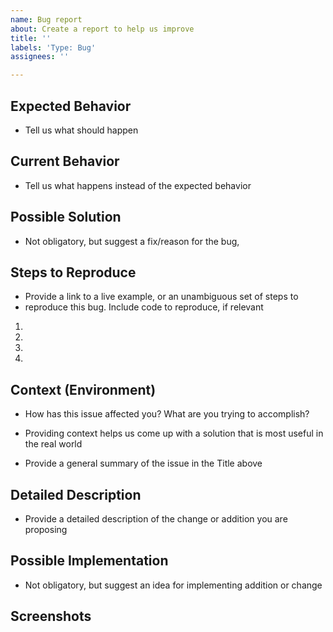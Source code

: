 ```yaml
---
name: Bug report
about: Create a report to help us improve
title: ''
labels: 'Type: Bug'
assignees: ''

---
```


## Expected Behavior
- Tell us what should happen

## Current Behavior
- Tell us what happens instead of the expected behavior

## Possible Solution
- Not obligatory, but suggest a fix/reason for the bug,

## Steps to Reproduce
- Provide a link to a live example, or an unambiguous set of steps to
- reproduce this bug. Include code to reproduce, if relevant
1.
2.
3.
4.

## Context (Environment)
- How has this issue affected you? What are you trying to accomplish?
- Providing context helps us come up with a solution that is most useful in the real world

- Provide a general summary of the issue in the Title above

## Detailed Description
- Provide a detailed description of the change or addition you are proposing

## Possible Implementation
- Not obligatory, but suggest an idea for implementing addition or change

## Screenshots
